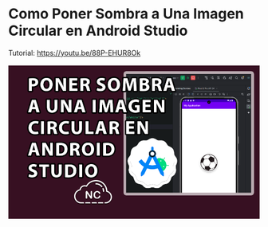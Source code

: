 # Como Poner Sombra a Una Imagen Circular en Android Studio
Tutorial: https://youtu.be/88P-EHUR8Ok
<br><br>
![Como Poner Sombra a Una Imagen Circular en Android Studio](https://raw.githubusercontent.com/collectivecloudperu/como-poner-sombra-a-una-imagen-circular-en-android-studio/master/como-poner-sombra-a-una-imagen-circular-en-android-studio-1.png)
